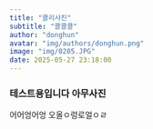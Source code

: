 ```yaml
---
title: "콜리사진"
subtitle: "콜콜콜"
author: "donghun"
avatar: "img/authors/donghun.png"
image: "img/0205.JPG"
date: 2025-05-27 23:18:00
---
```

### 테스트용입니다 아무사진
어어엉어엉
오올ㅇ렁로얼ㅇㄹ